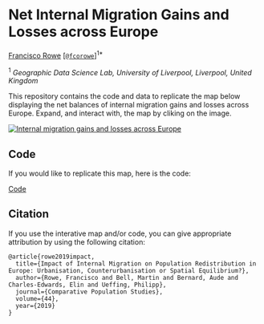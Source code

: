 # Net Internal Migration Gains and Losses across Europe

[Francisco Rowe](http://www.franciscorowe.com) [[`@fcorowe`](http://twitter.com/fcorowe)]<sup>1*</sup>

<sup>1</sup> *Geographic Data Science Lab, University of Liverpool, Liverpool, United Kingdom*

This repository contains the code and data to replicate the map below displaying the net balances of internal migration gains and losses across Europe. Expand, and interact with, the map by cliking on the image.

[![Internal migration gains and losses across Europe](./fig/fig1.pnb)](map.html)

## Code

If you would like to replicate this map, here is the code:

[Code](./code/eu_netmigration_map.Rmd)


## Citation

If you use the interative map and/or code, you can give appropriate attribution by using the following citation:

```
@article{rowe2019impact,
  title={Impact of Internal Migration on Population Redistribution in Europe: Urbanisation, Counterurbanisation or Spatial Equilibrium?},
  author={Rowe, Francisco and Bell, Martin and Bernard, Aude and Charles-Edwards, Elin and Ueffing, Philipp},
  journal={Comparative Population Studies},
  volume={44},
  year={2019}
}
```